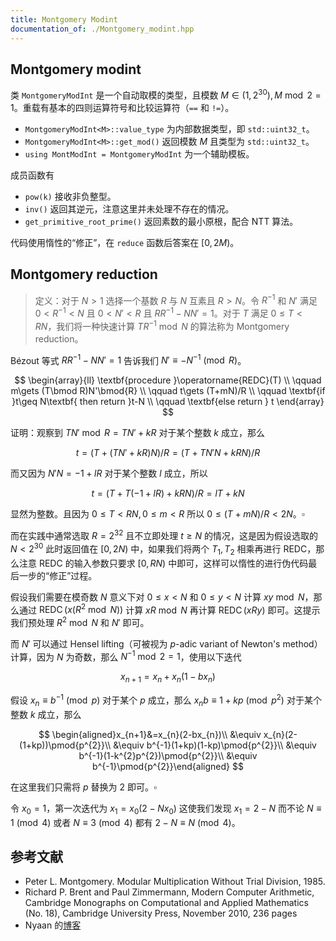 ```yaml
---
title: Montgomery Modint
documentation_of: ./Montgomery_modint.hpp
---
```


## Montgomery modint

类 `MontgomeryModInt` 是一个自动取模的类型，且模数 $M\in(1,2^{30}), M\bmod 2=1$。重载有基本的四则运算符号和比较运算符（`==` 和 `!=`）。

- `MontgomeryModInt<M>::value_type` 为内部数据类型，即 `std::uint32_t`。
- `MontgomeryModInt<M>::get_mod()` 返回模数 $M$ 且类型为 `std::uint32_t`。
- `using MontModInt = MontgomeryModInt` 为一个辅助模板。

成员函数有

- `pow(k)` 接收非负整型。
- `inv()` 返回其逆元，注意这里并未处理不存在的情况。
- `get_primitive_root_prime()` 返回素数的最小原根，配合 NTT 算法。

代码使用惰性的“修正”，在 `reduce` 函数后答案在 $[0,2M)$。

## Montgomery reduction

> 定义：对于 $N\gt 1$ 选择一个基数 $R$ 与 $N$ 互素且 $R\gt N$。令 $R^{-1}$ 和 $N'$ 满足 $0\lt R^{-1}\lt N$ 且 $0\lt N'\lt R$ 且 $RR^{-1}-NN'=1$。对于 $T$ 满足 $0\leq T\lt RN$，我们将一种快速计算 $TR^{-1}\bmod{N}$ 的算法称为 Montgomery reduction。

Bézout 等式 $RR^{-1}-NN'=1$ 告诉我们 $N'\equiv -N^{-1}\pmod{R}$。

$$
\begin{array}{ll}
\textbf{procedure }\operatorname{REDC}(T) \\
\qquad m\gets (T\bmod R)N'\bmod{R} \\
\qquad t\gets (T+mN)/R \\
\qquad \textbf{if }t\geq N\textbf{ then return }t-N \\
\qquad \textbf{else return } t
\end{array}
$$

证明：观察到 $TN'\bmod R=TN'+kR$ 对于某个整数 $k$ 成立，那么

$$
t=(T+(TN'+kR)N)/R=(T+TN'N+kRN)/R
$$

而又因为 $N'N=-1+lR$ 对于某个整数 $l$ 成立，所以

$$
t=(T+T(-1+lR)+kRN)/R=lT+kN
$$

显然为整数。且因为 $0\leq T\lt RN,0\leq m\lt R$ 所以 $0\leq (T+mN)/R\lt 2N$。$\square$

而在实践中通常选取 $R=2^{32}$ 且不立即处理 $t\geq N$ 的情况，这是因为假设选取的 $N\lt 2^{30}$ 此时返回值在 $[0,2N)$ 中，如果我们将两个 $T_{1},T_{2}$ 相乘再进行 REDC，那么注意 REDC 的输入参数只要求 $[0,RN)$ 中即可，这样可以惰性的进行伪代码最后一步的“修正”过程。

假设我们需要在模奇数 $N$ 意义下对 $0\leq x\lt N$ 和 $0\leq y\lt N$ 计算 $xy\bmod N$，那么通过 $\operatorname{REDC}(x(R^{2}\bmod N))$ 计算 $xR\bmod N$ 再计算 $\operatorname{REDC}(xRy)$ 即可。这提示我们预处理 $R^{2}\bmod N$ 和 $N'$ 即可。

而 $N'$ 可以通过 Hensel lifting（可被视为 $p$-adic variant of Newton's method）计算，因为 $N$ 为奇数，那么 $N^{-1}\bmod 2=1$，使用以下迭代

$$
x_{n+1}=x_{n}+x_{n}(1-bx_{n})
$$

假设 $x_{n}\equiv b^{-1}\pmod p$ 对于某个 $p$ 成立，那么 $x_{n}b\equiv 1+kp\pmod{p^{2}}$ 对于某个整数 $k$ 成立，那么

$$
\begin{aligned}x_{n+1}&=x_{n}(2-bx_{n})\\
&\equiv x_{n}(2-(1+kp))\pmod{p^{2}}\\
&\equiv b^{-1}(1+kp)(1-kp)\pmod{p^{2}}\\
&\equiv b^{-1}(1-k^{2}p^{2})\pmod{p^{2}}\\
&\equiv b^{-1}\pmod{p^{2}}\end{aligned}
$$

在这里我们只需将 $p$ 替换为 $2$ 即可。$\square$

令 $x_{0}=1$，第一次迭代为 $x_{1}=x_{0}(2-Nx_{0})$ 这使我们发现 $x_{1}=2-N$ 而不论 $N\equiv 1\pmod{4}$ 或者 $N\equiv 3\pmod{4}$ 都有 $2-N\equiv N\pmod{4}$。

## 参考文献

- Peter L. Montgomery. Modular Multiplication Without Trial Division, 1985.
- Richard P. Brent and Paul Zimmermann, Modern Computer Arithmetic, Cambridge Monographs on Computational and Applied Mathematics (No. 18), Cambridge University Press, November 2010, 236 pages
- Nyaan 的[博客](https://nyaannyaan.github.io/docs/modulo/montgomery/)
